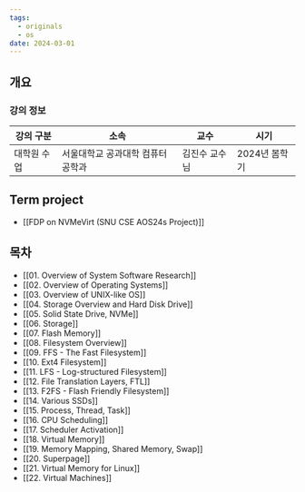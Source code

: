 ```yaml
---
tags:
  - originals
  - os
date: 2024-03-01
---
```

## 개요

### 강의 정보

| 강의 구분  | 소속                | 교수      | 시기        |
| ------ | ----------------- | ------- | --------- |
| 대학원 수업 | 서울대학교 공과대학 컴퓨터공학과 | 김진수 교수님 | 2024년 봄학기 |

## Term project

- [[FDP on NVMeVirt (SNU CSE AOS24s Project)]]

## 목차

- [[01. Overview of System Software Research]]
- [[02. Overview of Operating Systems]]
- [[03. Overview of UNIX-like OS]]
- [[04. Storage Overview and Hard Disk Drive]]
- [[05. Solid State Drive, NVMe]]
- [[06. Storage]]
- [[07. Flash Memory]]
- [[08. Filesystem Overview]]
- [[09. FFS - The Fast Filesystem]]
- [[10. Ext4 Filesystem]]
- [[11. LFS - Log-structured Filesystem]]
- [[12. File Translation Layers, FTL]]
- [[13. F2FS - Flash Friendly Filesystem]]
- [[14. Various SSDs]]
- [[15. Process, Thread, Task]]
- [[16. CPU Scheduling]]
- [[17. Scheduler Activation]]
- [[18. Virtual Memory]]
- [[19. Memory Mapping, Shared Memory, Swap]]
- [[20. Superpage]]
- [[21. Virtual Memory for Linux]]
- [[22. Virtual Machines]]